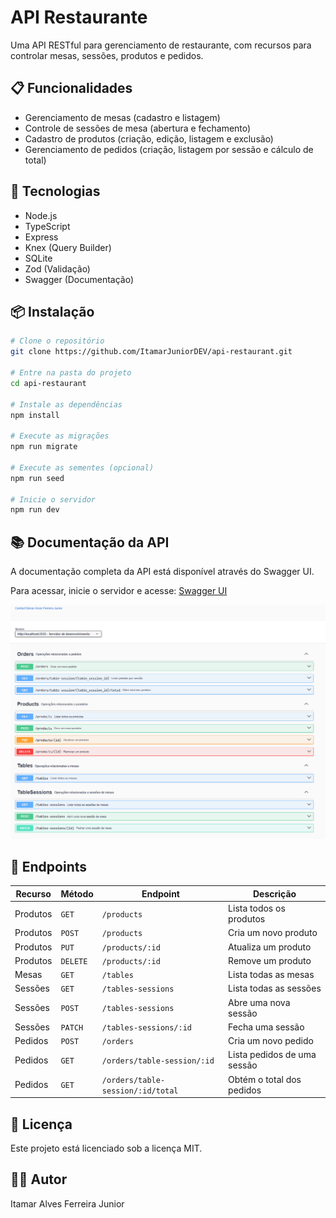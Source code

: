# API Restaurante

Uma API RESTful para gerenciamento de restaurante, com recursos para controlar mesas, sessões, produtos e pedidos.

## 📋 Funcionalidades

- Gerenciamento de mesas (cadastro e listagem)
- Controle de sessões de mesa (abertura e fechamento)
- Cadastro de produtos (criação, edição, listagem e exclusão)
- Gerenciamento de pedidos (criação, listagem por sessão e cálculo de total)

## 🚀 Tecnologias

- Node.js
- TypeScript
- Express
- Knex (Query Builder)
- SQLite
- Zod (Validação)
- Swagger (Documentação)

## 📦 Instalação

```bash
# Clone o repositório
git clone https://github.com/ItamarJuniorDEV/api-restaurant.git

# Entre na pasta do projeto
cd api-restaurant

# Instale as dependências
npm install

# Execute as migrações
npm run migrate

# Execute as sementes (opcional)
npm run seed

# Inicie o servidor
npm run dev
```

## 📚 Documentação da API

A documentação completa da API está disponível através do Swagger UI.

Para acessar, inicie o servidor e acesse: [Swagger UI](http://localhost:3333/api-docs)

![Documentação Swagger](./docs/swagger-docs.png)

## 🔄 Endpoints

| Recurso     | Método  | Endpoint                              | Descrição                        |
|------------|---------|----------------------------------|--------------------------------|
| Produtos   | `GET`   | `/products`                      | Lista todos os produtos       |
| Produtos   | `POST`  | `/products`                      | Cria um novo produto          |
| Produtos   | `PUT`   | `/products/:id`                  | Atualiza um produto           |
| Produtos   | `DELETE`| `/products/:id`                  | Remove um produto             |
| Mesas      | `GET`   | `/tables`                        | Lista todas as mesas          |
| Sessões    | `GET`   | `/tables-sessions`               | Lista todas as sessões        |
| Sessões    | `POST`  | `/tables-sessions`               | Abre uma nova sessão          |
| Sessões    | `PATCH` | `/tables-sessions/:id`           | Fecha uma sessão              |
| Pedidos    | `POST`  | `/orders`                        | Cria um novo pedido           |
| Pedidos    | `GET`   | `/orders/table-session/:id`      | Lista pedidos de uma sessão   |
| Pedidos    | `GET`   | `/orders/table-session/:id/total` | Obtém o total dos pedidos   |

## 📝 Licença

Este projeto está licenciado sob a licença MIT.

## 👨‍💻 Autor

Itamar Alves Ferreira Junior

